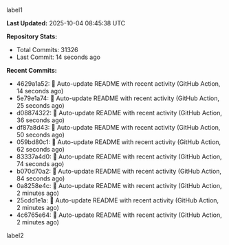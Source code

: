 
label1 
<!-- ACTIVITY_START -->
**Last Updated:** 2025-10-04 08:45:38 UTC

**Repository Stats:**
- Total Commits: 31326
- Last Commit: 14 seconds ago

**Recent Commits:**
- 4629a1a52: 🤖 Auto-update README with recent activity (GitHub Action, 14 seconds ago)
- 5e79e1a74: 🤖 Auto-update README with recent activity (GitHub Action, 25 seconds ago)
- d08874322: 🤖 Auto-update README with recent activity (GitHub Action, 36 seconds ago)
- df87a8d43: 🤖 Auto-update README with recent activity (GitHub Action, 50 seconds ago)
- 059bd80c1: 🤖 Auto-update README with recent activity (GitHub Action, 62 seconds ago)
- 83337a4d0: 🤖 Auto-update README with recent activity (GitHub Action, 74 seconds ago)
- b070d70a2: 🤖 Auto-update README with recent activity (GitHub Action, 84 seconds ago)
- 0a8258e4c: 🤖 Auto-update README with recent activity (GitHub Action, 2 minutes ago)
- 25cdd1e1a: 🤖 Auto-update README with recent activity (GitHub Action, 2 minutes ago)
- 4c6765e64: 🤖 Auto-update README with recent activity (GitHub Action, 2 minutes ago)
<!-- ACTIVITY_END -->

label2
